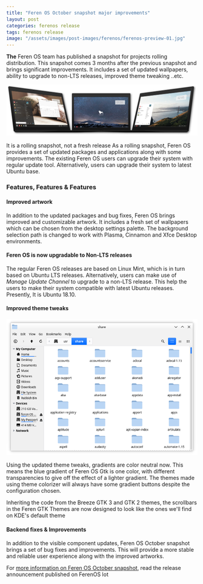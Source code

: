 ```yaml
---
title: "Feren OS October snapshot major improvements"
layout: post
categories: ferenos release
tags: ferenos release
image: "/assets/images/post-images/ferenos/ferenos-preview-01.jpg"
---
```


**The** Feren OS team has published a snapshot for projects rolling distribution. This snapshot comes 3 months after the previous snapshot and brings significant improvements. It includes a set of updated wallpapers, ability to upgrade to non-LTS releases, improved theme tweaking ..etc.

![feren os is preview](/assets/images/post-images/ferenos/ferenos-preview-01.jpg)

It is a rolling snapshot, not a fresh release
As a rolling snapshot, Feren OS provides a set of updated packages and applications along with some improvements. The existing Feren OS users can upgrade their system with regular update tool. Alternatively, users can upgrade their system to latest Ubuntu base.

### Features, Features & Features

#### Improved artwork
In addition to the updated packages and bug fixes, Feren OS brings improved and customizable artwork. It includes a fresh set of wallpapers which can be chosen from the desktop settings palette. The background selection path is changed to work with Plasma, Cinnamon and Xfce Desktop environments.

#### Feren OS is now upgradable to Non-LTS releases
The regular Feren OS releases are based on Linux Mint, which is in turn based on Ubuntu LTS releases. Alternatively, users can make use of *Manage Update Channel* to upgrade to a non-LTS release. This help the users to make their system compatible with latest Ubuntu releases. Presently, It is Ubuntu 18.10.

#### Improved theme tweaks

![Improved Gtk gradient](/assets/images/post-images/ferenos/ferenos-preview-02.png)

Using the updated theme tweaks, gradients are color neutral now. This means the blue gradient of Feren OS Gtk is one color, with different transparencies to give off the effect of a lighter gradient. The themes made using theme colorizer will always have some gradient buttons despite the configuration chosen.

Inheriting the code from the Breeze GTK 3 and GTK 2 themes, the scrollbars in the Feren GTK Themes are now designed to look like the ones we'll find on KDE's default theme

#### Backend fixes & Improvements
In addition to the visible component updates, Feren OS October snapshot brings a set of bug fixes and improvements. This will provide a more stable and reliable user experience along with the improved artworks.

For [more information on Feren OS October snapshot](https://ferenos.weebly.com/blog/a-new-snapshot-is-here-bridging-the-way-to-a-seamless-transition-to-the-future-feren-os), read the release announcement published on FerenOS lot



